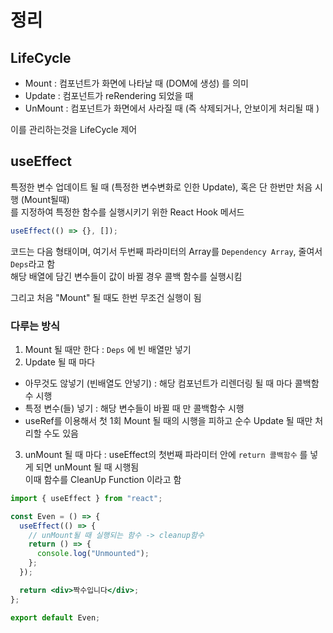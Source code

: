 # 정리

## LifeCycle

- Mount : 컴포넌트가 화면에 나타날 때 (DOM에 생성) 를 의미
- Update : 컴포넌트가 reRendering 되었을 때
- UnMount : 컴포넌트가 화면에서 사라질 때 (즉 삭제되거나, 안보이게 처리될 때 )

이를 관리하는것을 LifeCycle 제어

## useEffect

특정한 변수 업데이트 될 때 (특정한 변수변화로 인한 Update), 혹은 단 한번만 처음 시행 (Mount될때)  
를 지정하여 특정한 함수를 실행시키기 위한 React Hook 메서드

```jsx
useEffect(() => {}, []);
```

코드는 다음 형태이며, 여기서 두번째 파라미터의 Array를 `Dependency Array`, 줄여서 `Deps`라고 함  
해당 배열에 담긴 변수들이 값이 바뀔 경우 콜백 함수를 실행시킴

그리고 처음 "Mount" 될 때도 한번 무조건 실행이 됨

### 다루는 방식

1. Mount 될 때만 한다 : `Deps` 에 빈 배열만 넣기
2. Update 될 때 마다

- 아무것도 않넣기 (빈배열도 안넣기) : 해당 컴포넌트가 리렌더링 될 때 마다 콜백함수 시행
- 특정 변수(들) 넣기 : 해당 변수들이 바뀔 때 만 콜백함수 시행
- useRef를 이용해서 첫 1회 Mount 될 때의 시행을 피하고 순수 Update 될 때만 처리할 수도 있음

3. unMount 될 때 마다 :
   useEffect의 첫번째 파라미터 안에 `return 콜백함수` 를 넣게 되면 unMount 될 때 시행됨  
   이때 함수를 CleanUp Function 이라고 함

```jsx
import { useEffect } from "react";

const Even = () => {
  useEffect(() => {
    // unMount될 때 실행되는 함수 -> cleanup함수
    return () => {
      console.log("Unmounted");
    };
  });

  return <div>짝수입니다</div>;
};

export default Even;
```
